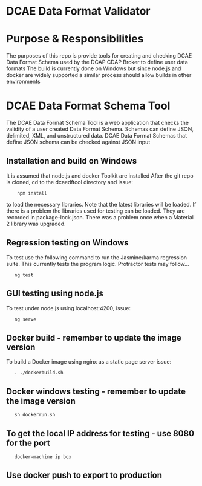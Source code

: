 # DCAE Data Format Validator

# Purpose & Responsibilities 
The purposes of this repo is provide tools for creating and checking DCAE Data Format Schema used by the DCAP CDAP Broker to define user data formats 
The build is currently done on Windows but since node.js and docker are widely supported a similar process should allow builds in other environments 

# DCAE Data Format Schema Tool 
The DCAE Data Format Schema Tool is a web application that checks the validity of a user created Data Format Schema.   Schemas can define JSON, delimited, XML, and unstructured data. 
DCAE Data Format Schemas that define JSON schema can be  checked against JSON input

## Installation and build on Windows 
It is assumed that node.js and docker Toolkit are installed
After the git repo is cloned, cd to the dcaedftool directory and issue:
``` 
    npm install 
``` 
to load the necessary libraries. Note that the latest libraries will be loaded.  If there is a problem the libraries used for testing can be loaded.  They are recorded in package-lock.json.  There was a problem once when a Material 2 library was upgraded.
## Regression testing on Windows
To test use the following command to run the Jasmine/karma regression suite.  This currently tests the program logic.   Protractor tests may follow...
``` 
   ng test 
``` 
## GUI testing using node.js 
To test under node.js using localhost:4200, issue: 
``` 
   ng serve
``` 
##  Docker build - remember to update the image version
To build a Docker image using nginx as a static page server issue:
``` 
   . ./dockerbuild.sh
``` 
## Docker windows testing - remember to update the image version
``` 
   sh dockerrun.sh
``` 
## To get the local IP address for testing - use 8080 for the port 
``` 
   docker-machine ip box 
``` 
## Use docker push to export to production 
